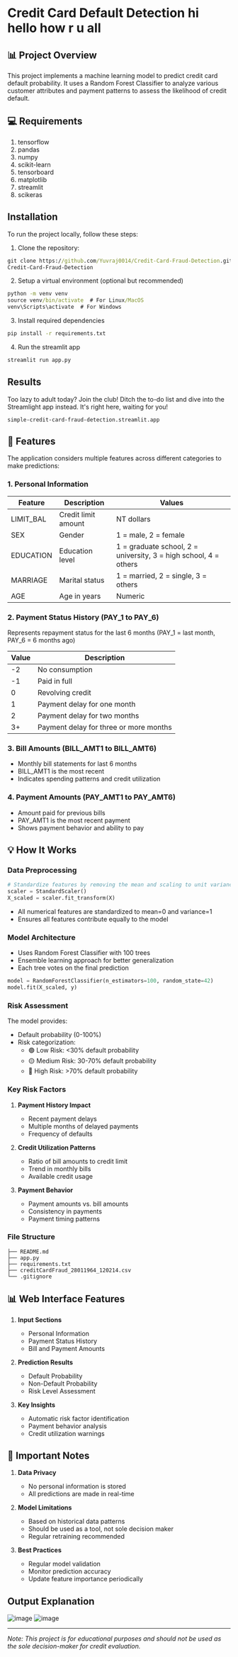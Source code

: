 # Credit Card Default Detection hi hello how r u all

## 📊 Project Overview
This project implements a machine learning model to predict credit card default probability. It uses a Random Forest Classifier to analyze various customer attributes and payment patterns to assess the likelihood of credit default.

## 💻 Requirements

1. tensorflow
2. pandas
3. numpy
4. scikit-learn
5. tensorboard
6. matplotlib
7. streamlit
8. scikeras

## Installation
To run the project locally, follow these steps:

1. Clone the repository:

```cmd
git clone https://github.com/Yuvraj0014/Credit-Card-Fraud-Detection.git
Credit-Card-Fraud-Detection
```

2. Setup a virtual environment (optional but recommended)
```cmd
python -m venv venv
source venv/bin/activate  # For Linux/MacOS
venv\Scripts\activate  # For Windows
```

3. Install required dependencies
```cmd
pip install -r requirements.txt
```

4. Run the streamlit app
```cmd
streamlit run app.py
```

## Results 
Too lazy to adult today? Join the club! Ditch the to-do list and dive into the Streamlight app instead. It's right here, waiting for you!
```
simple-credit-card-fraud-detection.streamlit.app
```



## 🚀 Features
The application considers multiple features across different categories to make predictions:

### 1. Personal Information
| Feature | Description | Values |
|---------|-------------|--------|
| LIMIT_BAL | Credit limit amount | NT dollars |
| SEX | Gender | 1 = male, 2 = female |
| EDUCATION | Education level | 1 = graduate school, 2 = university, 3 = high school, 4 = others |
| MARRIAGE | Marital status | 1 = married, 2 = single, 3 = others |
| AGE | Age in years | Numeric |

### 2. Payment Status History (PAY_1 to PAY_6)
Represents repayment status for the last 6 months (PAY_1 = last month, PAY_6 = 6 months ago)

| Value | Description |
|-------|-------------|
| -2 | No consumption |
| -1 | Paid in full |
| 0 | Revolving credit |
| 1 | Payment delay for one month |
| 2 | Payment delay for two months |
| 3+ | Payment delay for three or more months |

### 3. Bill Amounts (BILL_AMT1 to BILL_AMT6)
- Monthly bill statements for last 6 months
- BILL_AMT1 is the most recent
- Indicates spending patterns and credit utilization

### 4. Payment Amounts (PAY_AMT1 to PAY_AMT6)
- Amount paid for previous bills
- PAY_AMT1 is the most recent payment
- Shows payment behavior and ability to pay

## 💡 How It Works

### Data Preprocessing
```python
# Standardize features by removing the mean and scaling to unit variance
scaler = StandardScaler()
X_scaled = scaler.fit_transform(X)
```
- All numerical features are standardized to mean=0 and variance=1
- Ensures all features contribute equally to the model

### Model Architecture
- Uses Random Forest Classifier with 100 trees
- Ensemble learning approach for better generalization
- Each tree votes on the final prediction

```python
model = RandomForestClassifier(n_estimators=100, random_state=42)
model.fit(X_scaled, y)
```

### Risk Assessment
The model provides:
- Default probability (0-100%)
- Risk categorization:
  * 🟢 Low Risk: <30% default probability
  * 🟡 Medium Risk: 30-70% default probability
  * 🔴 High Risk: >70% default probability

### Key Risk Factors

1. **Payment History Impact**
   - Recent payment delays
   - Multiple months of delayed payments
   - Frequency of defaults

2. **Credit Utilization Patterns**
   - Ratio of bill amounts to credit limit
   - Trend in monthly bills
   - Available credit usage

3. **Payment Behavior**
   - Payment amounts vs. bill amounts
   - Consistency in payments
   - Payment timing patterns

### File Structure
```
├── README.md
├── app.py
├── requirements.txt
├── creditCardFraud_28011964_120214.csv
└── .gitignore
```

## 📊 Web Interface Features

1. **Input Sections**
   - Personal Information
   - Payment Status History
   - Bill and Payment Amounts

2. **Prediction Results**
   - Default Probability
   - Non-Default Probability
   - Risk Level Assessment

3. **Key Insights**
   - Automatic risk factor identification
   - Payment behavior analysis
   - Credit utilization warnings

## 🚨 Important Notes

1. **Data Privacy**
   - No personal information is stored
   - All predictions are made in real-time

2. **Model Limitations**
   - Based on historical data patterns
   - Should be used as a tool, not sole decision maker
   - Regular retraining recommended

3. **Best Practices**
   - Regular model validation
   - Monitor prediction accuracy
   - Update feature importance periodically

## Output Explanation
![image](https://github.com/user-attachments/assets/3982e3e3-c109-4ef9-8d76-53ddddf4638b)
![image](https://github.com/user-attachments/assets/3716720d-0bb5-4ac3-ad12-6e26504c7754)

---
*Note: This project is for educational purposes and should not be used as the sole decision-maker for credit evaluation.*
